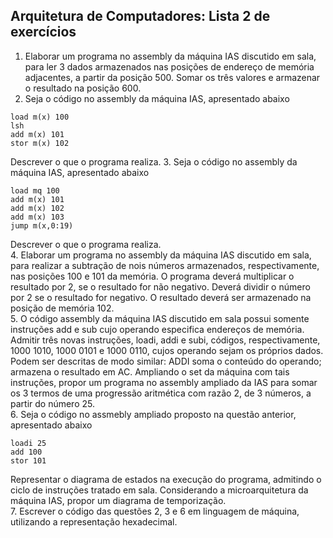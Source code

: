 ## Arquitetura de Computadores: Lista 2 de exercícios

1. Elaborar um programa no assembly da máquina IAS discutido em sala, para ler 3 dados armazenados nas posições de endereço de memória adjacentes, a partir da posição 500. Somar os três valores e armazenar o resultado na posição 600.
2. Seja o código no assembly da máquina IAS, apresentado abaixo
```
load m(x) 100
lsh
add m(x) 101
stor m(x) 102
```
Descrever o que o programa realiza.
3. Seja o código no assembly da máquina IAS, apresentado abaixo
```
load mq 100
add m(x) 101
add m(x) 102
add m(x) 103
jump m(x,0:19)
```
Descrever o que o programa realiza.  
4. Elaborar um programa no assembly da máquina IAS discutido em sala, para realizar a subtração de nois números armazenados, respectivamente, nas posições 100 e 101 da memória. O programa deverá multiplicar o resultado por 2, se o resultado for não negativo. Deverá dividir o número por 2 se o resultado for negativo. O resultado deverá ser armazenado na posição de memória 102.  
5. O código assembly da máquina IAS discutido em sala possui somente instruções add e sub cujo operando especifica endereços de memória. Admitir três novas instruções, loadi, addi e subi, códigos, respectivamente, 1000 1010, 1000 0101 e 1000 0110, cujos operando sejam os próprios dados. Podem ser descritas de modo similar: ADDI soma o conteúdo do operando; armazena o resultado em AC. Ampliando o set da máquina com tais instruções, propor um programa no assembly ampliado da IAS para somar os 3 termos de uma progressão aritmética com razão 2, de 3 números, a partir do número 25.  
6. Seja o código no assmebly ampliado proposto na questão anterior, apresentado abaixo
```
loadi 25
add 100
stor 101
```
Representar o diagrama de estados na execução do programa, admitindo o ciclo de instruções tratado em sala. Considerando a microarquitetura da máquina IAS, propor um diagrama de temporização.   
7. Escrever o código das questões 2, 3 e 6 em linguagem de máquina, utilizando a representação hexadecimal.
